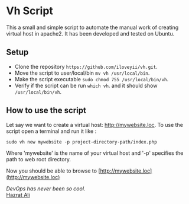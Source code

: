 Vh Script
=======
This a small and simple script to automate the manual work of creating virtual host in apache2. It has been developed and tested on Ubuntu.

## Setup 

  * Clone the repository `https://github.com/iloveyii/vh.git`.
  * Move the script to user/local/bin  `mv vh /usr/local/bin`.
  * Make the script executable `sudo chmod 755 /usr/local/bin/vh`.
  * Verify if the script can be run `which vh`. and it should show `/usr/local/bin/vh`.

## How to use the script

Let say we want to create a virtual host: http://mywebsite.loc. To use the script open a terminal and run it like :
```
sudo vh new mywebsite -p project-directory-path/index.php
```
Where 'mywebsite' is the name of your virtual host and '-p' specifies the path to web root directory.

Now you should be able to browse to [http://mywebsite.loc](http://mywebsite.loc)
   
<i>DevOps has never been so cool.</i>  
[Hazrat Ali](http://blog.softhem.se/) 
